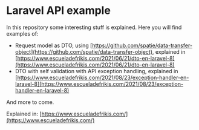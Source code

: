# Laravel API example

In this repository some interesting stuff is explained. Here you will find examples of:
- Request model as DTO, using [https://github.com/spatie/data-transfer-object](https://github.com/spatie/data-transfer-object), explained in [https://www.escueladefrikis.com/2021/06/21/dto-en-laravel-8](https://www.escueladefrikis.com/2021/06/21/dto-en-laravel-8)
- DTO with self validation with API exception handling, explained in [https://www.escueladefrikis.com/2021/08/23/exception-handler-en-laravel-8](https://www.escueladefrikis.com/2021/08/23/exception-handler-en-laravel-8)

And more to come.

Explained in: [https://www.escueladefrikis.com/](https://www.escueladefrikis.com/)
